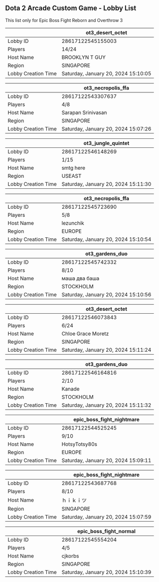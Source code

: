 ## Dota 2 Arcade Custom Game - Lobby List

This list only for Epic Boss Fight Reborn and Overthrow 3

|  | ot3_desert_octet |
| ------ | ------ |
| Lobby ID | 28617122545155003 |
| Players | 14/24 |
| Host Name | BROOKLYN T GUY |
| Region | SINGAPORE |
| Lobby Creation Time | Saturday, January 20, 2024 15:10:05 |


|  | ot3_necropolis_ffa |
| ------ | ------ |
| Lobby ID | 28617122543307637 |
| Players | 4/8 |
| Host Name | Sarapan Srinivasan |
| Region | SINGAPORE |
| Lobby Creation Time | Saturday, January 20, 2024 15:07:26 |


|  | ot3_jungle_quintet |
| ------ | ------ |
| Lobby ID | 28617122546148269 |
| Players | 1/15 |
| Host Name | smtg here |
| Region | USEAST |
| Lobby Creation Time | Saturday, January 20, 2024 15:11:30 |


|  | ot3_necropolis_ffa |
| ------ | ------ |
| Lobby ID | 28617122545723690 |
| Players | 5/8 |
| Host Name | lezunchik |
| Region | EUROPE |
| Lobby Creation Time | Saturday, January 20, 2024 15:10:54 |


|  | ot3_gardens_duo |
| ------ | ------ |
| Lobby ID | 28617122545742332 |
| Players | 8/10 |
| Host Name | маша два баша |
| Region | STOCKHOLM |
| Lobby Creation Time | Saturday, January 20, 2024 15:10:56 |


|  | ot3_desert_octet |
| ------ | ------ |
| Lobby ID | 28617122546073843 |
| Players | 6/24 |
| Host Name | Chloe Grace Moretz |
| Region | SINGAPORE |
| Lobby Creation Time | Saturday, January 20, 2024 15:11:24 |


|  | ot3_gardens_duo |
| ------ | ------ |
| Lobby ID | 28617122546164816 |
| Players | 2/10 |
| Host Name | Kanade |
| Region | STOCKHOLM |
| Lobby Creation Time | Saturday, January 20, 2024 15:11:32 |


|  | epic_boss_fight_nightmare |
| ------ | ------ |
| Lobby ID | 28617122544525245 |
| Players | 9/10 |
| Host Name | HotsyTotsy80s |
| Region | EUROPE |
| Lobby Creation Time | Saturday, January 20, 2024 15:09:11 |


|  | epic_boss_fight_nightmare |
| ------ | ------ |
| Lobby ID | 28617122543687768 |
| Players | 8/10 |
| Host Name | ｈｉｋｉツ |
| Region | SINGAPORE |
| Lobby Creation Time | Saturday, January 20, 2024 15:07:59 |


|  | epic_boss_fight_normal |
| ------ | ------ |
| Lobby ID | 28617122545554204 |
| Players | 4/5 |
| Host Name | cjkorbs |
| Region | SINGAPORE |
| Lobby Creation Time | Saturday, January 20, 2024 15:10:39 |


